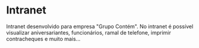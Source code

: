 # Intranet
Intranet desenvolvido para empresa "Grupo Contém". No intranet é possível visualizar aniversariantes, funcionários, ramal de telefone, imprimir contracheques e muito mais...
